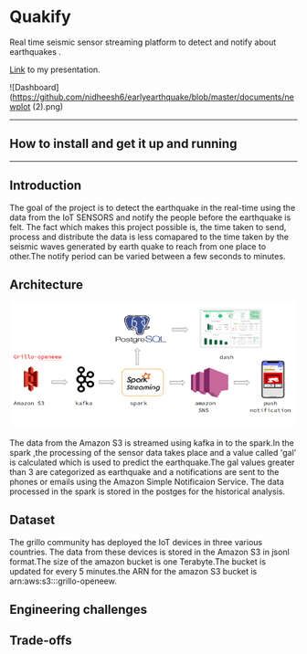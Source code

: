 # Quakify

Real time seismic sensor streaming platform to detect and notify about earthquakes .

[Link](https://docs.google.com/presentation/d/1QrUJkKewzaLInuhdTyb9JTEMNlFi4kaIZksZlDQ-o4Y/edit?usp=sharing) to my presentation.

![Dashboard](https://github.com/nidheesh6/earlyearthquake/blob/master/documents/newplot (2).png)
<hr/>

## How to install and get it up and running


<hr/>

## Introduction
The goal of the project is to detect the earthquake in the real-time using the data from the IoT SENSORS and notify the people before the earthquake is felt. The fact which makes this project possible is, the time taken to send, process and distribute the data is less comapared to the time taken by the seismic waves generated by earth quake to reach from one place to other.The notify period can be varied between a few seconds to minutes. 

## Architecture
![Architecture](https://github.com/nidheesh6/earlyearthquake/blob/master/documents/pipeline.png)

The data from the Amazon S3 is streamed using kafka in to the spark.In the spark ,the processing of the sensor data takes place and a value called 'gal' is calculated which is used to predict the earthquake.The gal values greater than 3 are categorized as earthquake and a notifications are sent to the phones or emails using the Amazon Simple Notificaion Service. The data processed in the spark is stored in the postges for the historical analysis.

## Dataset
The grillo community has deployed the IoT devices in three various countries. The data from these devices is stored in the Amazon S3 in jsonl format.The size of the amazon bucket is one Terabyte.The bucket is updated for every 5 minutes.the ARN for the amazon S3 bucket is arn:aws:s3:::grillo-openeew.
 
## Engineering challenges

## Trade-offs
